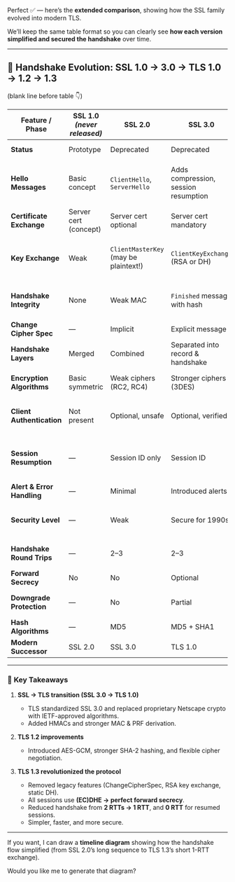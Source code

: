 Perfect ✅ — here’s the **extended comparison**, showing how the SSL family evolved into modern TLS.

We’ll keep the same table format so you can clearly see **how each version simplified and secured the handshake** over time.

---

## 🔐 **Handshake Evolution: SSL 1.0 → 3.0 → TLS 1.0 → 1.2 → 1.3**

(blank line before table 👇)

| **Feature / Phase**        | **SSL 1.0** *(never released)* | **SSL 2.0**                           | **SSL 3.0**                          | **TLS 1.0 (1999)**              | **TLS 1.2 (2008)**                             | **TLS 1.3 (2018)**                                        |
| -------------------------- | ------------------------------ | ------------------------------------- | ------------------------------------ | ------------------------------- | ---------------------------------------------- | --------------------------------------------------------- |
| **Status**                 | Prototype                      | Deprecated                            | Deprecated                           | Deprecated                      | Widely used                                    | Latest standard                                           |
| **Hello Messages**         | Basic concept                  | `ClientHello`, `ServerHello`          | Adds compression, session resumption | Similar to SSL 3.0              | Adds extensions (Server Name Indication, etc.) | Simplified Hello, adds supported versions & cipher suites |
| **Certificate Exchange**   | Server cert (concept)          | Server cert optional                  | Server cert mandatory                | Similar to SSL 3.0              | Supports modern certs & signature algorithms   | Optional — can use PSK or 0-RTT                           |
| **Key Exchange**           | Weak                           | `ClientMasterKey` (may be plaintext!) | `ClientKeyExchange` (RSA or DH)      | Same as SSL 3.0                 | Adds Elliptic Curve (ECDHE)                    | Only **(EC)DHE** — always forward secret                  |
| **Handshake Integrity**    | None                           | Weak MAC                              | `Finished` message with hash         | Uses HMAC for handshake         | Uses stronger PRFs (SHA-256+)                  | Simplified single transcript hash                         |
| **Change Cipher Spec**     | —                              | Implicit                              | Explicit message                     | Same as SSL 3.0                 | Same                                           | **Removed** (redundant)                                   |
| **Handshake Layers**       | Merged                         | Combined                              | Separated into record & handshake    | Retained                        | Retained                                       | Further simplified                                        |
| **Encryption Algorithms**  | Basic symmetric                | Weak ciphers (RC2, RC4)               | Stronger ciphers (3DES)              | Modern ciphers (AES)            | Adds AES-GCM, SHA-256                          | Authenticated Encryption only (AEAD)                      |
| **Client Authentication**  | Not present                    | Optional, unsafe                      | Optional, verified                   | Similar                         | Supports modern signatures                     | Optional, can use certificates or PSK                     |
| **Session Resumption**     | —                              | Session ID only                       | Session ID                           | Adds session tickets (RFC 5077) | Same                                           | Uses 0-RTT early data, tickets improved                   |
| **Alert & Error Handling** | —                              | Minimal                               | Introduced alerts                    | Improved                        | Improved                                       | Simplified alert model                                    |
| **Security Level**         | —                              | Weak                                  | Secure for 1990s                     | Improved                        | Strong                                         | Strongest — forward secrecy by default                    |
| **Handshake Round Trips**  | —                              | 2–3                                   | 2–3                                  | 2–3                             | 2–3                                            | **1 or even 0 (with resumption)**                         |
| **Forward Secrecy**        | No                             | No                                    | Optional                             | Optional                        | Common                                         | **Mandatory**                                             |
| **Downgrade Protection**   | —                              | No                                    | Partial                              | Added protection bits           | Stronger                                       | Enforced                                                  |
| **Hash Algorithms**        | —                              | MD5                                   | MD5 + SHA1                           | HMAC-MD5/SHA1                   | HMAC-SHA256/SHA384                             | HKDF (SHA-256)                                            |
| **Modern Successor**       | SSL 2.0                        | SSL 3.0                               | TLS 1.0                              | TLS 1.2                         | TLS 1.3                                        | — (current)                                               |

---

### 🧠 **Key Takeaways**

1. **SSL → TLS transition (SSL 3.0 → TLS 1.0)**

   * TLS standardized SSL 3.0 and replaced proprietary Netscape crypto with IETF-approved algorithms.
   * Added HMACs and stronger MAC & PRF derivation.

2. **TLS 1.2 improvements**

   * Introduced AES-GCM, stronger SHA-2 hashing, and flexible cipher negotiation.

3. **TLS 1.3 revolutionized the protocol**

   * Removed legacy features (ChangeCipherSpec, RSA key exchange, static DH).
   * All sessions use **(EC)DHE → perfect forward secrecy**.
   * Reduced handshake from **2 RTTs → 1 RTT**, and **0 RTT** for resumed sessions.
   * Simpler, faster, and more secure.

---

If you want, I can draw a **timeline diagram** showing how the handshake flow simplified (from SSL 2.0’s long sequence to TLS 1.3’s short 1-RTT exchange).

Would you like me to generate that diagram?
